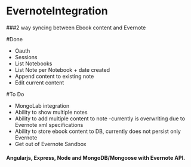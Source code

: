 # EvernoteIntegration
###2 way syncing between Ebook content and Evernote

#Done
- Oauth
- Sessions
- List Notebooks
- List Note per Notebook + date created
- Append content to existing note
- Edit current content 

#To Do
 - MongoLab integration
 - Ability to show multiple notes
 - Ability to add multiple content to note -currently is overwriting due to Evernote xml specifications
 - Ability to store ebook content to DB, currently does not persist only Evernote
 - Get out of Evernote Sandbox
 
 
 #### Angularjs, Express, Node and MongoDB/Mongoose with Evernote API.
